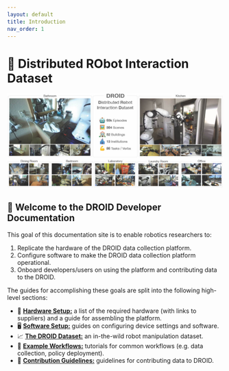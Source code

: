 ```yaml
---
layout: default
title: Introduction
nav_order: 1
---
```


# 🤖 **D**istributed **RO**bot **I**nteraction **D**ataset

![](./assets/index/droid_teaser.jpg)


## 👋 Welcome to the DROID Developer Documentation

This goal of this documentation site is to enable robotics researchers to:

1. Replicate the hardware of the DROID data collection platform.
2. Configure software to make the DROID data collection platform operational.
3. Onboard developers/users on using the platform and contributing data to the DROID.

The guides for accomplishing these goals are split into the following high-level sections:

* 🔨 [**Hardware Setup:**](https://alexanderkhazatsky.github.io/DROID/docs/hardware-setup) a list of the required hardware (with links to suppliers) and a guide for assembling the platform.
* 🖥️ [**Software Setup:**](https://alexanderkhazatsky.github.ioDROID/docs/software-setup) guides on configuring device settings and software. 
* 📈 [**The DROID Dataset:**](https://alexanderkhazatsky.github.io/DROID/docs/the-droid-dataset) an in-the-wild robot manipulation dataset.
* 🤖 [**Example Workflows:**](https://alexanderkhazatsky.github.io/DROID/docs/example-workflows) tutorials for common workflows (e.g. data collection, policy deployment).
* 📖 [**Contribution Guidelines:**](https://alexanderkhazatsky.github.io/DROID/docs/contribution-guidelines) guidelines for contributing data to DROID. 



